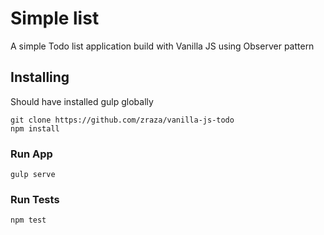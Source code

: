 # Simple list 

A simple Todo list application build with Vanilla JS using Observer pattern 

## Installing

Should have installed gulp globally

```
git clone https://github.com/zraza/vanilla-js-todo
npm install
```
### Run App
```
gulp serve
```

### Run Tests
```
npm test
```